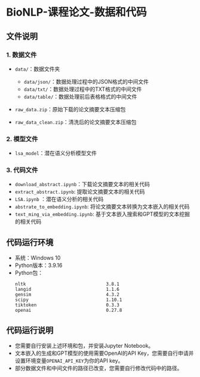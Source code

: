 # BioNLP-课程论文-数据和代码

## 文件说明

### 1. 数据文件

- `data/`：数据文件夹
  - `data/json/`：数据处理过程中的JSON格式的中间文件
  - `data/txt/`：数据处理过程中的TXT格式的中间文件
  - `data/table/`：数据处理前后表格格式的中间文件

- `raw_data.zip`：原始下载的论文摘要文本压缩包
- `raw_data_clean.zip`：清洗后的论文摘要文本压缩包

### 2. 模型文件

- `lsa_model`：潜在语义分析模型文件

### 3. 代码文件

- `download_abstract.ipynb`：下载论文摘要文本的相关代码
- `extract_abstract.ipynb`: 提取论文摘要文本的相关代码
- `LSA.ipynb` ：潜在语义分析的相关代码
- `abstrate_to_embedding.ipynb`: 将论文摘要文本转换为文本嵌入的相关代码
- `text_ming_via_embedding.ipynb`: 基于文本嵌入搜索和GPT模型的文本挖掘的相关代码


## 代码运行环境
* 系统：Windows 10
* Python版本：3.9.16
* Python包：
    ```text
    nltk                              3.8.1
    langid                            1.1.6
    gensim                            4.3.2
    scipy                             1.10.1
    tiktoken                          0.3.3
    openai                            0.27.8
    ```

## 代码运行说明

* 您需要自行安装上述环境和包，并安装Jupyter Notebook。
* 文本嵌入的生成和GPT模型的使用需要OpenAI的API Key，您需要自行申请并设置环境变量`OPENAI_API_KEY`为你的API key。
* 部分数据文件和中间文件的路径已改变，您需要自行修改代码中的路径。